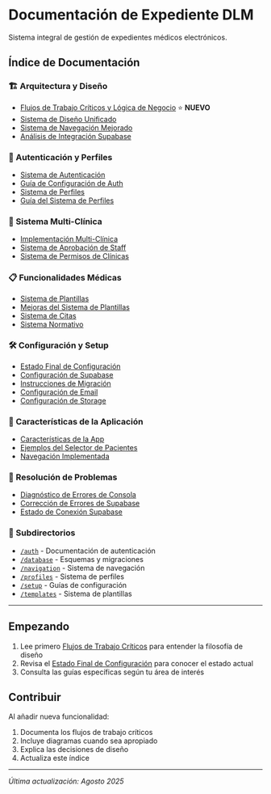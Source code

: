 # Documentación de Expediente DLM

Sistema integral de gestión de expedientes médicos electrónicos.

## Índice de Documentación

### 🏗️ Arquitectura y Diseño
- [Flujos de Trabajo Críticos y Lógica de Negocio](./CRITICAL_WORKFLOWS_AND_BUSINESS_LOGIC.md) ⭐ **NUEVO**
- [Sistema de Diseño Unificado](./UNIFIED_DESIGN_SYSTEM_GUIDE.md)
- [Sistema de Navegación Mejorado](./ENHANCED_NAVIGATION_SYSTEM.md)
- [Análisis de Integración Supabase](./SUPABASE_INTEGRATION_ANALYSIS.md)

### 🔐 Autenticación y Perfiles
- [Sistema de Autenticación](./SISTEMA_AUTH_IMPLEMENTADO.md)
- [Guía de Configuración de Auth](./ENHANCED_AUTH_SETUP_GUIDE.md)
- [Sistema de Perfiles](./SISTEMA_PERFILES_COMPLETADO.md)
- [Guía del Sistema de Perfiles](./ENHANCED_PROFILE_SYSTEM_GUIDE.md)

### 🏥 Sistema Multi-Clínica
- [Implementación Multi-Clínica](./MULTI_CLINIC_IMPLEMENTATION.md)
- [Sistema de Aprobación de Staff](./STAFF_APPROVAL_SYSTEM.md)
- [Sistema de Permisos de Clínicas](../SISTEMA_PERMISOS_CLINICAS.sql)

### 📋 Funcionalidades Médicas
- [Sistema de Plantillas](./SISTEMA_PLANTILLAS_COMPLETADO.md)
- [Mejoras del Sistema de Plantillas](./TEMPLATE_SYSTEM_IMPROVEMENTS.md)
- [Sistema de Citas](./README-APPOINTMENTS.md)
- [Sistema Normativo](../SISTEMA_NORMATIVO_IMPLEMENTADO.md)

### 🛠️ Configuración y Setup
- [Estado Final de Configuración](./FINAL_SETUP_STATUS.md)
- [Configuración de Supabase](./supabase-setup.md)
- [Instrucciones de Migración](./MIGRATION_INSTRUCTIONS.md)
- [Configuración de Email](./EMAIL_CONFIRMATION_SETUP.md)
- [Configuración de Storage](./STORAGE_SETUP_INSTRUCTIONS.md)

### 📱 Características de la Aplicación
- [Características de la App](./APP_FEATURES.md)
- [Ejemplos del Selector de Pacientes](./PATIENT_SELECTOR_EXAMPLES.md)
- [Navegación Implementada](./NAVEGACION_IMPLEMENTADA.md)

### 🔧 Resolución de Problemas
- [Diagnóstico de Errores de Consola](./CONSOLE_ERRORS_DIAGNOSIS.md)
- [Corrección de Errores de Supabase](./FIX_SUPABASE_ERRORS.md)
- [Estado de Conexión Supabase](./SUPABASE_CONNECTION_STATUS.md)

### 📁 Subdirectorios
- [`/auth`](./auth/) - Documentación de autenticación
- [`/database`](./database/) - Esquemas y migraciones
- [`/navigation`](./navigation/) - Sistema de navegación
- [`/profiles`](./profiles/) - Sistema de perfiles
- [`/setup`](./setup/) - Guías de configuración
- [`/templates`](./templates/) - Sistema de plantillas

---

## Empezando

1. Lee primero [Flujos de Trabajo Críticos](./CRITICAL_WORKFLOWS_AND_BUSINESS_LOGIC.md) para entender la filosofía de diseño
2. Revisa el [Estado Final de Configuración](./FINAL_SETUP_STATUS.md) para conocer el estado actual
3. Consulta las guías específicas según tu área de interés

## Contribuir

Al añadir nueva funcionalidad:
1. Documenta los flujos de trabajo críticos
2. Incluye diagramas cuando sea apropiado
3. Explica las decisiones de diseño
4. Actualiza este índice

---

*Última actualización: Agosto 2025*
